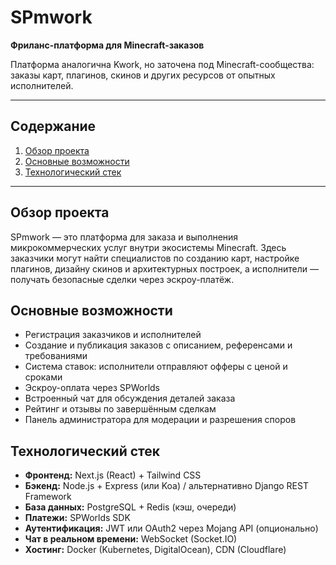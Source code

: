 # SPmwork

**Фриланс-платформа для Minecraft-заказов**

Платформа аналогична Kwork, но заточена под Minecraft-сообщества: заказы карт, плагинов, скинов и других ресурсов от опытных исполнителей.

---

## Содержание

1. [Обзор проекта](#обзор-проекта)  
2. [Основные возможности](#основные-возможности)  
3. [Технологический стек](#технологический-стек)  

---

## Обзор проекта

SPmwork — это платформа для заказа и выполнения микрокоммерческих услуг внутри экосистемы Minecraft. Здесь заказчики могут найти специалистов по созданию карт, настройке плагинов, дизайну скинов и архитектурных построек, а исполнители — получать безопасные сделки через эскроу-платёж.

## Основные возможности

- Регистрация заказчиков и исполнителей  
- Создание и публикация заказов с описанием, референсами и требованиями  
- Система ставок: исполнители отправляют офферы с ценой и сроками  
- Эскроу-оплата через SPWorlds  
- Встроенный чат для обсуждения деталей заказа  
- Рейтинг и отзывы по завершённым сделкам  
- Панель администратора для модерации и разрешения споров  

## Технологический стек

- **Фронтенд:** Next.js (React) + Tailwind CSS  
- **Бэкенд:** Node.js + Express (или Koa) / альтернативно Django REST Framework  
- **База данных:** PostgreSQL + Redis (кэш, очереди)  
- **Платежи:** SPWorlds SDK  
- **Аутентификация:** JWT или OAuth2 через Mojang API (опционально)  
- **Чат в реальном времени:** WebSocket (Socket.IO)  
- **Хостинг:** Docker (Kubernetes, DigitalOcean), CDN (Cloudflare)  
